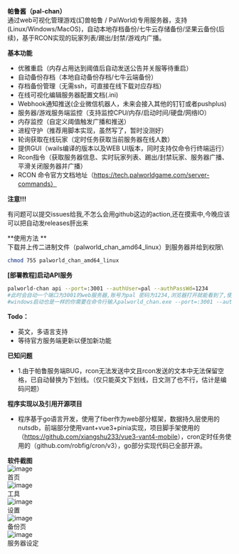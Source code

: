 **帕鲁酱（pal-chan）**\
通过web可视化管理游戏(幻兽帕鲁 / PalWorld)专用服务器，支持(Linux/Windows/MacOS)，自动本地存档备份/七牛云存储备份/坚果云备份(后续)，基于RCON实现的玩家列表/踢出/封禁/游戏内广播。 &#x20;

**基本功能**

*   优雅重启（内存占用达到阈值后自动发送公告并关服等待重启）
*   自动备份存档（本地自动备份存档/七牛云端备份）
*   存档备份管理（无需ssh，可直接在线下载对应存档）
*   在线可视化编辑服务器配置文档(.ini)
*   Webhook通知推送(企业微信机器人，未来会接入其他的钉钉或者pushplus)
*   服务器/游戏服务端监控（支持监控CPU/内存/启动时间/硬盘/网络IO）
*   内存监控（自定义阈值触发广播和推送）
*   进程守护（推荐用脚本实现，虽然写了，暂时没测好）
*   轮询获取在线玩家（定时任务获取当前服务器在线人数）
*   提供GUI（wails编译的版本以及WEB UI版本，同时支持仅命令行终端运行）
*   Rcon指令（获取服务器信息、实时玩家列表、踢出/封禁玩家、服务器广播、平滑关闭服务器并广播）
*   RCON 命令官方文档地址（<https://tech.palworldgame.com/server-commands）>

**注意!!!**

有问题可以提交issues给我,不怎么会用github这边的action,还在摸索中,今晚应该可以把自动发releases肝出来 &#x20;



**使用方法  **\
下载并上传二进制文件（palworld\_chan\_amd64\_linux）到服务器并给到权限\

```bash
chmod 755 palworld_chan_amd64_linux
```

**[部署教程]启动API服务**

```bash
palworld-chan api --port=:3001 --authUser=pal --authPassWd=1234
#此时会自动一个端口为3001的web服务器,账号为pal 密码为1234,浏览器打开就能看到了,使用手机访问最佳
#windows启动也是一样的你需要在命令行输入palworld_chan.exe --port=:3001 --authUser=pal --authPassWd=1234
```

**Todo：**

*   英文，多语言支持
*   等待官方服务端更新以便加新功能

**已知问题**

*   1.由于帕鲁服务端BUG，rcon无法发送中文且rcon发送的文本中无法保留空格，已自动替换为下划线。（仅只能英文下划线，日文测了也不行，估计是编码问题）

**程序实现以及引用开源项目**

*   程序基于go语言开发，使用了fiber作为web部分框架，数据持久层使用的nutsdb，前端部分使用vant+vue3+pinia实现，项目脚手架使用的（<https://github.com/xiangshu233/vue3-vant4-mobile>），cron定时任务使用的（github.com/robfig/cron/v3），go部分实现代码已全部开源。

**软件截图**\
![image](https://github.com/LunacyZeus/palworld-chan/blob/main/screenshots/index.png)\
首页\
![image](https://github.com/LunacyZeus/palworld-chan/blob/main/screenshots/tool.png)\
工具\
![image](https://github.com/LunacyZeus/palworld-chan/blob/main/screenshots/setting.png?raw=true)\
设置\
![image](https://github.com/LunacyZeus/palworld-chan/blob/main/screenshots/backup.png?raw=true)\
备份页\
![image](https://github.com/LunacyZeus/palworld-chan/blob/main/screenshots/server_setting.png?raw=true)\
服务器设定
